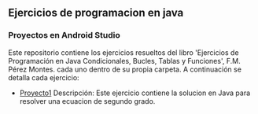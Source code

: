 ## Ejercicios de programacion en java

### Proyectos en Android Studio

Este repositorio contiene los ejercicios resueltos del libro
'Ejercicios de Programación en Java Condicionales, Bucles, Tablas y Funciones', F.M. Pérez Montes. cada uno dentro de su propia carpeta. A continuación se detalla cada ejercicio:

- [Proyecto1](./EcuacionSegundoGrado/) Descripción: Este ejercicio contiene la solucion en Java para resolver una ecuacion de segundo grado.
